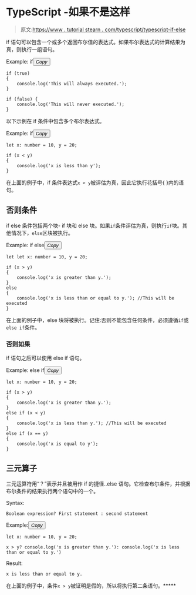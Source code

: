 # TypeScript -如果不是这样

> 原文:[https://www . tutorial stearn . com/typescript/typescript-if-else](https://www.tutorialsteacher.com/typescript/typescript-if-else)

if 语句可以包含一个或多个返回布尔值的表达式。如果布尔表达式的计算结果为真，则执行一组语句。

Example: if<button class="copy-btn pull-right" title="Copy example code">*Copy*</button> 

```
if (true) 
{
    console.log('This will always executed.');
}

if (false) {
    console.log('This will never executed.');
} 
```

以下示例在 if 条件中包含多个布尔表达式。

Example: if<button class="copy-btn pull-right" title="Copy example code">*Copy*</button> 

```
let x: number = 10, y = 20;

if (x < y) 
{
    console.log('x is less than y');
} 
```

在上面的例子中，if 条件表达式`x < y`被评估为真，因此它执行花括号{ }内的语句。

## 否则条件

if else 条件包括两个块- if 块和 else 块。如果`if`条件评估为真，则执行`if`块。其他情况下，`else`区块被执行。

Example: if else<button class="copy-btn pull-right" title="Copy example code">*Copy*</button> 

```
let let x: number = 10, y = 20;

if (x > y) 
{
    console.log('x is greater than y.');
} 
else
{
    console.log('x is less than or equal to y.'); //This will be executed
} 
```

在上面的例子中，else 块将被执行。记住:否则不能包含任何条件，必须遵循`if`或`else if`条件。

### 否则如果

if 语句之后可以使用 else if 语句。

Example: else if<button class="copy-btn pull-right" title="Copy example code">*Copy*</button> 

```
let x: number = 10, y = 20;

if (x > y) 
{
    console.log('x is greater than y.');
} 
else if (x < y)
{
    console.log('x is less than y.'); //This will be executed
}
else if (x == y) 
{
    console.log('x is equal to y');
} 
```

## 三元算子

三元运算符用“？”表示并且被用作 if 的捷径..else 语句。它检查布尔条件，并根据布尔条件的结果执行两个语句中的一个。

Syntax:

```
Boolean expression? First statement : second statement

```

Example:<button class="copy-btn pull-right" title="Copy example code">*Copy*</button> 

```
let x: number = 10, y = 20;

x > y? console.log('x is greater than y.'): console.log('x is less than or equal to y.') 
```

Result:

```
x is less than or equal to y.

```

在上面的例子中，条件`x > y`被证明是假的，所以将执行第二条语句。*****